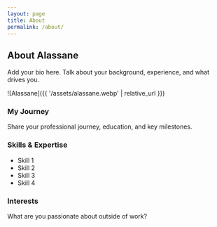 ```yaml
---
layout: page
title: About
permalink: /about/
---
```


## About Alassane

Add your bio here. Talk about your background, experience, and what drives you.

![Alassane]({{ '/assets/alassane.webp' | relative_url }})

### My Journey

Share your professional journey, education, and key milestones.

### Skills & Expertise

- Skill 1
- Skill 2
- Skill 3
- Skill 4

### Interests

What are you passionate about outside of work?